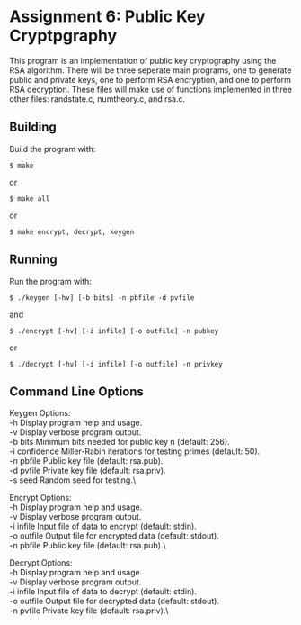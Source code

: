 # Assignment 6: Public Key Cryptpgraphy
 
This program is an implementation of public key cryptography using the RSA algorithm. There
will be three seperate main programs, one to generate public and private keys, one to
perform RSA encryption, and one to perform RSA decryption. These files will make use of 
functions implemented in three other files: randstate.c, numtheory.c, and rsa.c. 
 
## Building

Build the program with:
```
$ make
```
or
```
$ make all
```
or
```
$ make encrypt, decrypt, keygen
```
## Running

Run the program with:
```
$ ./keygen [-hv] [-b bits] -n pbfile -d pvfile
```
and
```
$ ./encrypt [-hv] [-i infile] [-o outfile] -n pubkey
```
or
```
$ ./decrypt [-hv] [-i infile] [-o outfile] -n privkey
```

## Command Line Options

Keygen Options:\
   -h              Display program help and usage.\
   -v              Display verbose program output.\
   -b bits         Minimum bits needed for public key n (default: 256).\
   -i confidence   Miller-Rabin iterations for testing primes (default: 50).\
   -n pbfile       Public key file (default: rsa.pub).\
   -d pvfile       Private key file (default: rsa.priv).\
   -s seed         Random seed for testing.\\

Encrypt Options:\
   -h              Display program help and usage.\
   -v              Display verbose program output.\
   -i infile       Input file of data to encrypt (default: stdin).\
   -o outfile      Output file for encrypted data (default: stdout).\
   -n pbfile       Public key file (default: rsa.pub).\\

Decrypt Options:\
   -h              Display program help and usage.\
   -v              Display verbose program output.\
   -i infile       Input file of data to decrypt (default: stdin).\
   -o outfile      Output file for decrypted data (default: stdout).\
   -n pvfile       Private key file (default: rsa.priv).\

